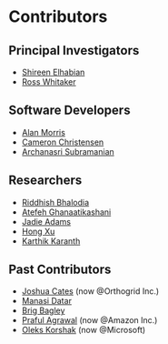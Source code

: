 # Contributors


## Principal Investigators

- [Shireen Elhabian](http://www.sci.utah.edu/~shireen/)
- [Ross Whitaker](http://www.cs.utah.edu/~whitaker/)

## Software Developers

- [Alan Morris](https://www.sci.utah.edu/people/amorris.html)
- [Cameron Christensen](https://www.sci.utah.edu/people/cam.html)
- [Archanasri Subramanian](https://www.sci.utah.edu/people/archanasri.html)

## Researchers

- [Riddhish Bhalodia](https://www.sci.utah.edu/people/riddhishb.html)
- [Atefeh Ghanaatikashani](https://www.sci.utah.edu/people/atefeh.gk.html)
- [Jadie Adams](https://www.sci.utah.edu/people/jadie.html)
- [Hong Xu](http://www.sci.utah.edu/people/hxu.html)
- [Karthik Karanth](http://www.sci.utah.edu/people/karthik.html)

## Past Contributors

- [Joshua Cates](http://www.sci.utah.edu/~cates/) (now @Orthogrid Inc.)
- [Manasi Datar](https://manasidatar.github.io/index.html)
- [Brig Bagley](http://www.cs.utah.edu/~bbagley/)
- [Praful Agrawal](https://www.sci.utah.edu/people/prafulag.html) (now @Amazon Inc.)
- [Oleks Korshak](http://www.sci.utah.edu/people/oleks.html) (now @Microsoft)
